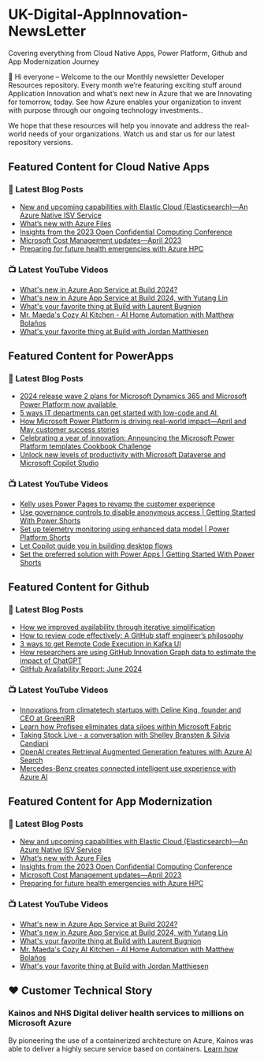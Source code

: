 # UK-Digital-AppInnovation-NewsLetter

Covering everything from Cloud Native Apps, Power Platform, Github and App Modernization Journey

👋 Hi everyone – Welcome to the our Monthly newsletter Developer Resources repository. Every month we’re featuring exciting stuff around Application Innovation and what’s next new in Azure that we are Innovating for tomorrow, today. See how Azure enables your organization to invent with purpose through our ongoing technology investments..


We hope that these resources will help you innovate and address the real-world needs of your organizations. Watch us and star us for our latest repository versions.

## Featured Content for Cloud Native Apps


### 📝 Latest Blog Posts

    
<!-- BLOGCNA:START -->
- [New and upcoming capabilities with Elastic Cloud (Elasticsearch)—An Azure Native ISV Service](https://azure.microsoft.com/blog/new-and-upcoming-capabilities-with-elastic-cloud-elasticsearch-an-azure-native-isv-service/)
- [What’s new with Azure Files](https://azure.microsoft.com/blog/what-s-new-with-azure-files/)
- [Insights from the 2023 Open Confidential Computing Conference](https://azure.microsoft.com/blog/insights-from-the-2023-open-confidential-computing-conference/)
- [Microsoft Cost Management updates—April 2023](https://azure.microsoft.com/blog/microsoft-cost-management-updates-april-2023/)
- [Preparing for future health emergencies with Azure HPC ](https://azure.microsoft.com/blog/preparing-for-future-health-emergencies-with-azure-hpc/)
<!-- BLOGCNA:END -->

### 📺 Latest YouTube Videos

 
<!-- YOUTUBECNA:START -->
- [What&#39;s new in Azure App Service at Build 2024?](https://www.youtube.com/watch?v=1mMcIz-zxWI)
- [What&#39;s new in Azure App Service at Build 2024, with Yutang Lin](https://www.youtube.com/watch?v=k8ecMWt4JD4)
- [What&#39;s your favorite thing at Build with Laurent Bugnion](https://www.youtube.com/watch?v=T61Km774kmI)
- [Mr. Maeda&#39;s Cozy AI Kitchen - AI Home Automation with Matthew Bolaños](https://www.youtube.com/watch?v=quC_bhlMBSQ)
- [What&#39;s your favorite thing at Build with Jordan Matthiesen](https://www.youtube.com/watch?v=vzK7Tj1fpVU)
<!-- YOUTUBECNA:END -->

##  Featured Content for PowerApps
### 📝 Latest Blog Posts
<!-- BLOGPOWER:START -->
- [2024 release wave 2 plans for Microsoft Dynamics 365 and Microsoft Power Platform now available ](https://www.microsoft.com/en-us/dynamics-365/blog/business-leader/2024/07/16/2024-release-wave-2-plans-for-microsoft-dynamics-365-and-microsoft-power-platform-now-available/)
- [5 ways IT departments can get started with low-code and AI ](https://www.microsoft.com/en-us/microsoft-copilot/blog/copilot-studio/5-ways-it-departments-can-get-started-with-low-code-and-ai/)
- [How Microsoft Power Platform is driving real-world impact—April and May customer success stories](https://www.microsoft.com/en-us/power-platform/blog/2024/06/26/how-microsoft-power-platform-is-driving-real-world-impact-april-and-may-customer-success-stories/)
- [Celebrating a year of innovation: Announcing the Microsoft Power Platform templates Cookbook Challenge](https://www.microsoft.com/en-us/power-platform/blog/2024/06/06/celebrating-a-year-of-innovation-announcing-the-microsoft-power-platform-templates-cookbook-challenge/)
- [Unlock new levels of productivity with Microsoft Dataverse and Microsoft Copilot Studio](https://powerapps.microsoft.com/en-us/blog/unlock-new-levels-of-productivity-with-microsoft-dataverse-and-microsoft-copilot-studio/)
<!-- BLOGPOWER:END -->
 ### 📺 Latest YouTube Videos
    
<!-- YOUTUBEPOWER:START -->
- [Kelly uses Power Pages to revamp the customer experience](https://www.youtube.com/watch?v=cTKesJ6t55s)
- [Use governance controls to disable anonymous access | Getting Started With Power Shorts](https://www.youtube.com/watch?v=F32I4P4HQNw)
- [Set up telemetry monitoring using enhanced data model | Power Platform Shorts](https://www.youtube.com/watch?v=WtZS68RPo5E)
- [Let Copilot guide you in building desktop flows](https://www.youtube.com/watch?v=gZhyPI0fHbI)
- [Set the preferred solution with Power Apps | Getting Started With Power Shorts](https://www.youtube.com/watch?v=WohjakB8OdE)
<!-- YOUTUBEPOWER:END -->

##  Featured Content for Github
### 📝 Latest Blog Posts
<!-- BLOGGITHUB:START -->
- [How we improved availability through iterative simplification](https://github.blog/engineering/engineering-principles/how-we-improved-availability-through-iterative-simplification/)
- [How to review code effectively: A GitHub staff engineer’s philosophy](https://github.blog/developer-skills/github/how-to-review-code-effectively-a-github-staff-engineers-philosophy/)
- [3 ways to get Remote Code Execution in Kafka UI](https://github.blog/security/vulnerability-research/3-ways-to-get-remote-code-execution-in-kafka-ui/)
- [How researchers are using GitHub Innovation Graph data to estimate the impact of ChatGPT](https://github.blog/news-insights/policy-news-and-insights/how-researchers-are-using-github-innovation-graph-data-to-estimate-the-impact-of-chatgpt/)
- [GitHub Availability Report: June 2024](https://github.blog/news-insights/company-news/github-availability-report-june-2024/)
<!-- BLOGGITHUB:END -->
### 📺 Latest YouTube Videos
<!-- YOUTUBEGITHUB:START -->
- [Innovations from climatetech startups with Celine King, founder and CEO at GreenIRR](https://www.youtube.com/watch?v=0A4MJtXr4UQ)
- [Learn how Profisee eliminates data siloes within Microsoft Fabric](https://www.youtube.com/watch?v=kMZE6KjCs98)
- [Taking Stock Live - a conversation with Shelley Bransten &amp; Silvia Candiani](https://www.youtube.com/watch?v=NMEdNprUOzI)
- [OpenAI creates Retrieval Augmented Generation features with Azure AI Search](https://www.youtube.com/watch?v=cjIE5fBInAE)
- [Mercedes-Benz creates connected intelligent use experience with Azure AI](https://www.youtube.com/watch?v=ocxnhqZuS8w)
<!-- YOUTUBEGITHUB:END -->
##  Featured Content for App Modernization
### 📝 Latest Blog Posts
<!-- BLOGAPPMOD:START -->
- [New and upcoming capabilities with Elastic Cloud (Elasticsearch)—An Azure Native ISV Service](https://azure.microsoft.com/blog/new-and-upcoming-capabilities-with-elastic-cloud-elasticsearch-an-azure-native-isv-service/)
- [What’s new with Azure Files](https://azure.microsoft.com/blog/what-s-new-with-azure-files/)
- [Insights from the 2023 Open Confidential Computing Conference](https://azure.microsoft.com/blog/insights-from-the-2023-open-confidential-computing-conference/)
- [Microsoft Cost Management updates—April 2023](https://azure.microsoft.com/blog/microsoft-cost-management-updates-april-2023/)
- [Preparing for future health emergencies with Azure HPC ](https://azure.microsoft.com/blog/preparing-for-future-health-emergencies-with-azure-hpc/)
<!-- BLOGAPPMOD:END -->
### 📺 Latest YouTube Videos
<!-- YOUTUBEAPPMOD:START -->
- [What&#39;s new in Azure App Service at Build 2024?](https://www.youtube.com/watch?v=1mMcIz-zxWI)
- [What&#39;s new in Azure App Service at Build 2024, with Yutang Lin](https://www.youtube.com/watch?v=k8ecMWt4JD4)
- [What&#39;s your favorite thing at Build with Laurent Bugnion](https://www.youtube.com/watch?v=T61Km774kmI)
- [Mr. Maeda&#39;s Cozy AI Kitchen - AI Home Automation with Matthew Bolaños](https://www.youtube.com/watch?v=quC_bhlMBSQ)
- [What&#39;s your favorite thing at Build with Jordan Matthiesen](https://www.youtube.com/watch?v=vzK7Tj1fpVU)
<!-- YOUTUBEAPPMOD:END -->


## ♥️ Customer Technical Story 

### Kainos and NHS Digital deliver health services to millions on Microsoft Azure

By pioneering the use of a containerized architecture on Azure, Kainos was able to deliver a highly secure service based on containers. [Learn how](https://customers.microsoft.com/en-us/story/1368348549535774520-kainos-and-nhs-digital-deliver-health-services-to-millions-on-microsoft-azure)

